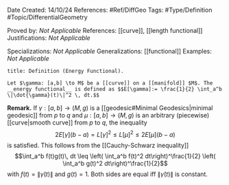 <div class="topSpace"></div>

Date Created: 14/10/24
References: #Ref/DiffGeo 
Tags: #Type/Definition #Topic/DifferentialGeometry 

Proved by: <i>Not Applicable</i>
References: [[curve]], [[length functional]]
Justifications: <i>Not Applicable</i>

Specializations: <i>Not Applicable</i>
Generalizations: [[functional]]
Examples: <i>Not Applicable</i>

``` ad-Definition
title: Definition (Energy Functional).

Let $\gamma: [a,b] \to M$ be a [[curve]] on a [[manifold]] $M$. The __energy functional__ is defined as $$E[\gamma]:= \frac{1}{2} \int_a^b \|\dot{\gamma}(t)\|^2 \, dt.$$

```

**Remark.**
If $\gamma: [a,b] \to (M,g)$ is a [[geodesic#Minimal Geodesics|minimal geodesic]] from $p$ to $q$ and $\mu: [a,b] \to (M,g)$ is an arbitrary (piecewise) [[curve|smooth curve]] from $p$ to $q$, the inequality $$2E[\gamma](b-a) = L[\gamma]^2 \leq L[\mu]^2 \leq 2E[\mu](b-a)$$ is satisfied. This follows from the [[Cauchy-Schwarz inequality]] $$\int_a^b f(t)g(t)\, dt \leq \left( \int_a^b f(t)^2 dt\right)^\frac{1}{2} \left( \int_a^b g(t)^2 dt\right)^\frac{1}{2}$$ with $f(t) = \| \dot{\gamma}(t) \|$ and $g(t) = 1$. Both sides are equal iff $\|\dot{ \gamma}(t)\|$ is constant.